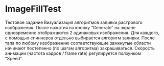 # ImageFillTest
Тестовое задание
Визуализация алгоритмов заливки растрового изображения.
После нажатия на кнопку “Generate” на экране одновременно отображаются 2 одинаковых изображения. Для каждого, с помощью спиннеров отдельно выбирается алгоритм заливки. После тапа по любому изображению соответствующие замкнутые области начинают постепенно (по шагам
алгоритма) закрашиваться. Скорость анимации (частота кадров / frame rate) регулируется ползунком “Speed”. 

